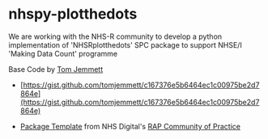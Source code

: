# nhspy-plotthedots

We are working with the NHS-R community to develop a python implementation of 'NHSRplotthedots' SPC package to support NHSE/I 'Making Data Count' programme

Base Code by [Tom Jemmett](https://github.com/tomjemmett)
- [https://gist.github.com/tomjemmett/c167376e5b6464ec1c00975be2d7864e](https://gist.github.com/tomjemmett/c167376e5b6464ec1c00975be2d7864e)

- [Package Template](https://github.com/NHSDigital/rap-package-template) from NHS Digital's [RAP Community of Practice](https://nhsdigital.github.io/rap-community-of-practice/)
